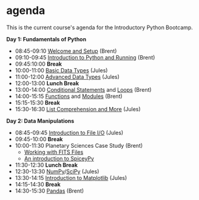 # agenda
This is the current course's agenda for the Introductory Python Bootcamp.

__Day 1: Fundamentals of Python__
* 08:45-09:10 [Welcome and Setup](http://github.com/pytrain/welcome/blob/master/welcome.ipynb) (Brent)
* 09:10-09:45 [Introduction to Python and Running](http://github.com/pytrain/run_python/blob/master/run.ipynb) (Brent)
* 09:45:10:00 **Break**
* 10:00-11:00 [Basic Data Types](http://github.com/pytrain/data_types/blob/master/Python_basic_data_types.ipynb) (Jules)
* 11:00-12:00 [Advanced Data Types](http://github.com/pytrain/data_types/blob/master/Python_advanced_data_types.ipynb) (Jules)
* 12:00-13:00 **Lunch Break**
* 13:00-14:00 [Conditional Statements](http://github.com/pytrain/conditional_logic/blob/master/conditionals.ipynb)  and [Loops](http://github.com/pytrain/loops/blob/master/loops.ipynb) (Brent)
* 14:00-15:15 [Functions](http://github.com/pytrain/functions_modules/blob/master/Functions.ipynb) and [Modules](http://github.com/pytrain/functions_modules/blob/master/Modules.ipynb) (Brent)
* 15:15-15:30 **Break**
* 15:30-16:30 [List Comprehension and More](http://github.com/pytrain/list_comprehension/blob/master/ListComprehensions.ipynb) (Jules)

__Day 2: Data Manipulations__
* 08:45-09:45 [Introduction to File I/O](http://github.com/pytrain/io/blob/master/File_IO.ipynb) (Jules)
* 09:45-10:00 **Break**
* 10:00-11:30 Planetary Sciences Case Study (Brent)
  * [Working with FITS Files](http://github.com/pytrain/fits/blob/master/fits.ipynb)
  * [An introduction to SpiceyPy](http://github.com/pytrain/fits/blob/master/spice.ipynb)
* 11:30-12:30 **Lunch Break**
* 12:30-13:30 [NumPy](http://github.com/pytrain/numpy/blob/master/IntroNumPy.ipynb)/[SciPy](http://github.com/pytrain/scipy/blob/master/IntroductionSciPy.ipynb) (Jules)
* 13:30-14:15 [Introduction to Matplotlib](http://github.com/pytrain/viz/blob/master/IntroMatplotlib.ipynb) (Jules)
* 14:15-14:30 **Break**
* 14:30-15:30 [Pandas](http://github.com/pytrain/pandas/blob/master/Intro_Pandas.ipynb) (Brent)
